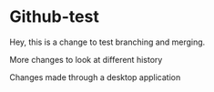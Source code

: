 # Github-test

Hey, this is a change to test branching and merging.

More changes to look at different history

Changes made through a desktop application